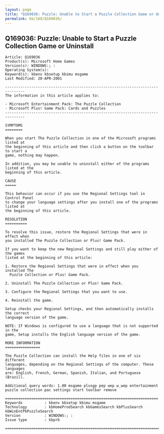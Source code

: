 ```yaml
---
layout: page
title: "Q169036: Puzzle: Unable to Start a Puzzle Collection Game or Uninstall"
permalink: kb/169/Q169036/
---
```


## Q169036: Puzzle: Unable to Start a Puzzle Collection Game or Uninstall

	Article: Q169036
	Product(s): Microsoft Home Games
	Version(s): WINDOWS:; :
	Operating System(s): 
	Keyword(s): kbenv kbsetup kbimu msgame
	Last Modified: 20-APR-2001
	
	-------------------------------------------------------------------------------
	The information in this article applies to:
	
	- Microsoft Entertainment Pack: The Puzzle Collection 
	- Microsoft Plus! Game Pack: Cards and Puzzles 
	-------------------------------------------------------------------------------
	
	SYMPTOMS
	========
	
	When you start The Puzzle Collection in one of the Microsoft programs listed at
	the beginning of this article and then click a button on the toolbar to start a
	game, nothing may happen.
	
	In addition, you may be unable to uninstall either of the programs listed at the
	beginning of this article.
	
	CAUSE
	=====
	
	This behavior can occur if you use the Regional Settings tool in Control Panel
	to change your language settings after you install one of the programs listed at
	the beginning of this article.
	
	RESOLUTION
	==========
	
	To resolve this issue, restore the Regional Settings that were in effect when
	you installed The Puzzle Collection or Plus! Game Pack.
	
	If you want to keep the new Regional Settings and still play either of the games
	listed at the beginning of this article:
	
	1. Restore the Regional Settings that were in effect when you installed The
	  Puzzle Collection or Plus! Game Pack.
	
	2. Uninstall The Puzzle Collection or Plus! Game Pack.
	
	3. Configure the Regional Settings that you want to use.
	
	4. Reinstall the game.
	
	Setup checks your Regional Settings, and then automatically installs the correct
	language version of the game.
	
	NOTE: If Windows is configured to use a language that is not supported in the
	game, Setup installs the English language version of the game.
	
	MORE INFORMATION
	================
	
	The Puzzle Collection can install the Help files in one of six different
	languages, depending on the Regional Settings of the computer. These languages
	are: English, French, German, Spanish, Italian, and Portuguese (Brazil).
	
	Additional query words: 1.00 msgame plusgp pep wep w_wep entertainment puzzle collection pac settings start toolbar remove
	
	======================================================================
	Keywords          : kbenv kbsetup kbimu msgame 
	Technology        : kbHomeProdSearch kbGamesSearch kbPlusSearch kbWinEntPkPuzzleSearch
	Version           : WINDOWS:; :
	Issue type        : kbprb
	
	=============================================================================
	
